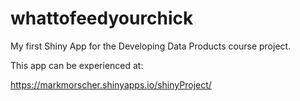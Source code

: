 whattofeedyourchick
===================

My first Shiny App for the Developing Data Products course project.

This app can be experienced at:

https://markmorscher.shinyapps.io/shinyProject/

